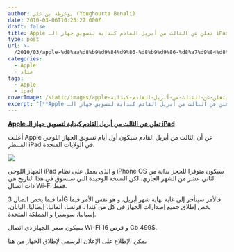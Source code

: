 ```yaml
---
author: يوغرطة بن علي (Youghourta Benali)
date: 2010-03-06T10:25:27.000Z
draft: false
title: Apple تعلن عن الثالث من أبريل القادم كبداية لتسويق جهاز الـ iPad
type: post
url: >-
  /2010/03/apple-%d8%aa%d8%b9%d9%84%d9%86-%d8%b9%d9%86-%d8%a7%d9%84%d8%ab%d8%a7%d9%84%d8%ab-%d9%85%d9%86-%d8%a3%d8%a8%d8%b1%d9%8a%d9%84-%d8%a7%d9%84%d9%82%d8%a7%d8%af%d9%85-%d9%83%d8%a8%d8%af%d8%a7%d9%8a%d8%a9/
categories:
  - Apple
  - عتاد
tags:
  - Apple
  - ipad
coverImage: /static/images/apple-تعلن-عن-الثالث-من-أبريل-القادم-كبداية/apple-ipad.jpg
excerpt: "[**Apple تعلن عن الثالث من أبريل القادم كبداية لتسويق جهاز الـ iPad**](https://www.it-scoop.com/2010/03/apple-%d8%aa%d8%b9%d9%84%d9%86-%d8%b9%d9%86-%d8%a7%d9%84%d8%ab%d8%a7%d9%84%d8%ab-%d9%85%d9%86-%d8%a3%d8%a8%d8%b1%d9%8a%d9%84-%d8%a7%d9%84%d9%82%d8%a7%d8%af%d9%85-%d9%83%d8%a8%d8%af%d8%a7%d9%8a%d8%a9/)\n\nأعلنت Apple عن أن الثالث من أبريل القادم سيكون أول أيام تسويق الجهاز اللوحي المنتظر iPad في الولايات المتحدة.\n\n\n\nالجهاز اللوحي iPad\_و الذي يعمل على نظام iPhone OS سيكون متوفرا"
---
```

[**Apple تعلن عن الثالث من أبريل القادم كبداية لتسويق جهاز الـ iPad**](https://www.it-scoop.com/2010/03/apple-%d8%aa%d8%b9%d9%84%d9%86-%d8%b9%d9%86-%d8%a7%d9%84%d8%ab%d8%a7%d9%84%d8%ab-%d9%85%d9%86-%d8%a3%d8%a8%d8%b1%d9%8a%d9%84-%d8%a7%d9%84%d9%82%d8%a7%d8%af%d9%85-%d9%83%d8%a8%d8%af%d8%a7%d9%8a%d8%a9/)

أعلنت Apple عن أن الثالث من أبريل القادم سيكون أول أيام تسويق الجهاز اللوحي المنتظر iPad في الولايات المتحدة.

![](/static/images/apple-تعلن-عن-الثالث-من-أبريل-القادم-كبداية/apple-ipad.jpg)

الجهاز اللوحي iPad و الذي يعمل على نظام iPhone OS سيكون متوفرا للحجز بداية من الثاني عشر من الشهر الجاري، لكن النسخة الوحيدة التي ستسوق في هذا التاريخ هي ذات اتصال Wi-Fi فقط.

أما فيما يخص اتصال 3G فالأمر سيتأخر إلى غاية نهاية شهر أبريل، و هو نفس الأمر فيما يخص إطلاق جميع إصدارات الجهاز في كل من كندا ، فرنسا، ألمانيا، إيطاليا، اليابان، إسبانيا، سويسرا و المملكة المتحدة.

سيكون سعر  الجهاز ذي اتصال Wi-FI و قرص 16 Gb 499$.

يمكن الإطلاع على الإعلان الرسمي لإطلاق الجهاز من [هنا](http://www.apple.com/pr/library/2010/03/05ipad.html)
